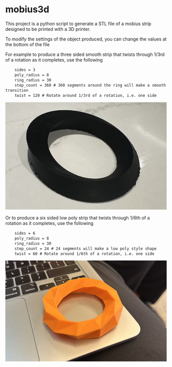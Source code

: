 # mobius3d

This project is a python script to generate a STL file of a mobius strip designed to be printed with a 3D printer.

To modify the settings of the object produced, you can change the values at the bottom of the file

For example to produce a three sided smooth strip that twists through 1/3rd of a rotation as it completes, use the following

```
    sides = 3
    poly_radius = 8
    ring_radius = 30
    step_count = 360 # 360 segments around the ring will make a smooth transition
    twist = 120 # Rotate around 1/3rd of a rotation, i.e. one side
```

![alt text](https://github.com/tonycoupland/mobius3d/blob/master/examples/3side360step.jpg?raw=true)


Or to produce a six sided low poly strip that twists through 1/6th of a rotation as it completes, use the following

```
    sides = 6
    poly_radius = 8
    ring_radius = 30
    step_count = 24 # 24 segments will make a low poly style shape
    twist = 60 # Rotate around 1/6th of a rotation, i.e. one side
```

![alt text](https://github.com/tonycoupland/mobius3d/blob/master/examples/6side24step.jpg?raw=true)
